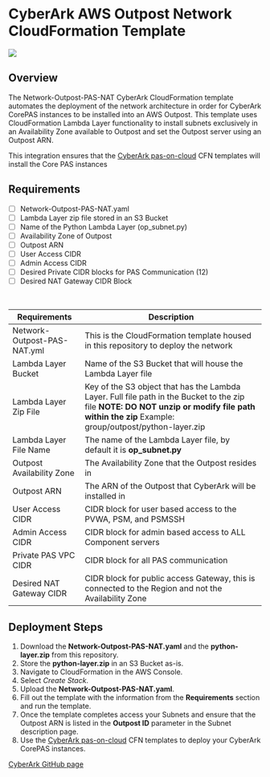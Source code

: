 # CyberArk AWS Outpost Network CloudFormation Template
![](https://camo.githubusercontent.com/47f850e47ca1d9255912ac998e06250f0e1ae219/68747470733a2f2f696d672e736869656c64732e696f2f62616467652f43657274696669636174696f6e2532304c6576656c2d4365727469666965642d3643373537443f6c696e6b3d68747470733a2f2f6769746875622e636f6d2f637962657261726b2f636f6d6d756e6974792f626c6f622f6d61737465722f436f6e6a75722f636f6e76656e74696f6e732f63657274696669636174696f6e2d6c6576656c732e6d64)

## Overview

The Network-Outpost-PAS-NAT CyberArk CloudFormation template automates the deployment of the network architecture in order for CyberArk CorePAS instances to be installed into an AWS Outpost.  This template uses CloudFormation Lambda Layer functionality to install subnets exclusively in an Availability Zone available to Outpost and set the Outpost server using an Outpost ARN.

This integration ensures that the [CyberArk pas-on-cloud](https://github.com/cyberark/pas-on-cloud/tree/master/aws) CFN templates will install the Core PAS instances 

## Requirements

- [ ] Network-Outpost-PAS-NAT.yaml
- [ ] Lambda Layer zip file stored in an S3 Bucket
- [ ] Name of the Python Lambda Layer (op_subnet.py)
- [ ] Availability Zone of Outpost
- [ ] Outpost ARN
- [ ] User Access CIDR
- [ ] Admin Access CIDR
- [ ] Desired Private CIDR blocks for PAS Communication (12)
- [ ] Desired NAT Gateway CIDR Block 
</br>

| Requirements | Description |
|------------------------------|-------------|
| Network-Outpost-PAS-NAT.yml | This is the CloudFormation template housed in this repository to deploy the network |
| Lambda Layer Bucket | Name of the S3 Bucket that will house the Lambda Layer file |
| Lambda Layer Zip File | Key of the S3 object that has the Lambda Layer. Full file path in the Bucket to the zip file **NOTE: DO NOT unzip or modify file path within the zip** Example: group/outpost/python-layer.zip |
| Lambda Layer File Name | The name of the Lambda Layer file, by default it is **op_subnet.py** |
| Outpost Availability Zone | The Availability Zone that the Outpost resides in |
| Outpost ARN | The ARN of the Outpost that CyberArk will be installed in |
| User Access CIDR | CIDR block for user based access to the PVWA, PSM, and PSMSSH |
| Admin Access CIDR | CIDR block for admin based access to ALL Component servers |
| Private PAS VPC CIDR | CIDR block for all PAS communication |
| Desired NAT Gateway CIDR | CIDR block for public access Gateway, this is connected to the Region and not the Availability Zone |

## Deployment Steps
1. Download the **Network-Outpost-PAS-NAT.yaml** and the **python-layer.zip** from this repository.
2. Store the **python-layer.zip** in an S3 Bucket as-is.
3. Navigate to CloudFormation in the AWS Console.
4. Select *Create Stack*.
5. Upload the **Network-Outpost-PAS-NAT.yaml**.
6. Fill out the template with the information from the **Requirements** section and run the template.
7. Once the template completes access your Subnets and ensure that the Outpost ARN is listed in the **Outpost ID** parameter in the Subnet description page.
8. Use the [CyberArk pas-on-cloud](https://github.com/cyberark/pas-on-cloud/tree/master/aws) CFN templates to deploy your CyberArk CorePAS instances.

[CyberArk GitHub page](https://github.com/cyberark/)

